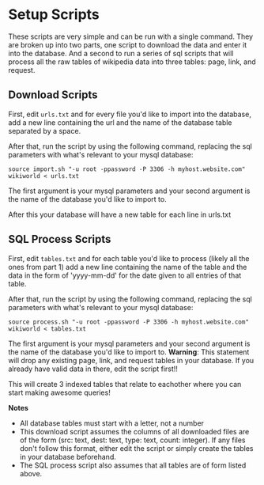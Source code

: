 # Setup Scripts

These scripts are very simple and can be run with a single command. They are broken up into two parts, one script to download the data and enter it into the database. And a second to run a series of sql scripts that will process all the raw tables of wikipedia data into three tables: page, link, and request.

## Download Scripts
First, edit  `urls.txt` and for every file you'd like to import into the database, add a new line containing the url and the name of the database table separated by a space.

After that, run the script by using the following command, replacing the sql parameters with what's relevant to your mysql database:

`source import.sh "-u root -ppassword -P 3306 -h myhost.website.com" wikiworld < urls.txt` 

The first argument is your mysql parameters and your second argument is the name of the database you'd like to import to.

After this your database will have a new table for each line in urls.txt

## SQL Process Scripts
First, edit `tables.txt` and for each table you'd like to process (likely all the ones from part 1) add a new line containing the name of the table and the data in the form of 'yyyy-mm-dd' for the date given to all entries of that table. 

After that, run the script by using the following command, replacing the sql parameters with what's relevant to your mysql database: 

`source process.sh "-u root -ppassword -P 3306 -h myhost.website.com" wikiworld < tables.txt` 

The first argument is your mysql parameters and your second argument is the name of the database you'd like to import to.
**Warning**: This statement will drop any existing page, link, and request tables in your database. If you already have valid data in there, edit the script first!!

This will create 3 indexed tables that relate to eachother where you can start making awesome queries!

**Notes**
- All database tables must start with a letter, not a number
- This download script assumes the columns  of all downloaded files are of the form (src: text, dest: text, type: text, count: integer). If any files don't follow this format, either edit the script or simply create the tables in your database beforehand. 
- The SQL process script also assumes that all tables are of form listed above. 
